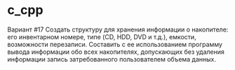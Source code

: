 # c_cpp

Вариант #17
Создать структуру для хранения информации о накопителе: его инвентарном номере, типе (CD, HDD, DVD и т.д.), емкости, возможности перезаписи. Составить с ее использованием программу вывода информации обо всех накопителях, допускающих без удаления информации запись затребованного пользователем объема данных.
